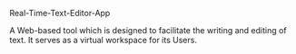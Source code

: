 Real-Time-Text-Editor-App

A Web-based tool which is designed to facilitate the writing and editing of text. It serves as a virtual workspace for its Users.
